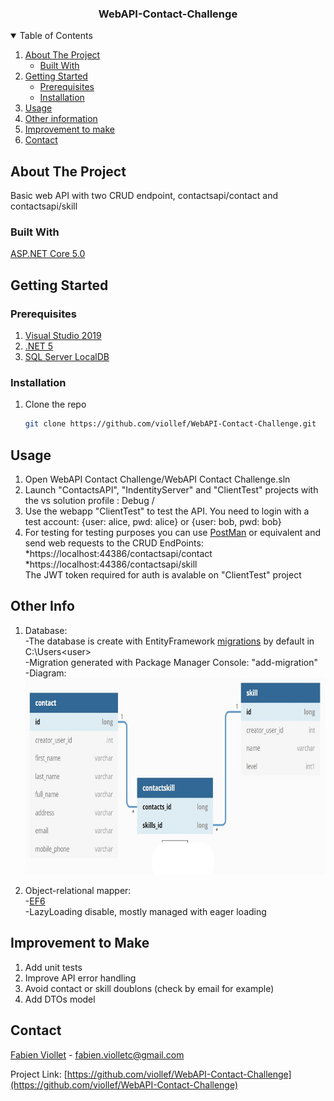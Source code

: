 <h3 align="center">WebAPI-Contact-Challenge</h3>

<!-- TABLE OF CONTENTS -->
<details open="open">
  <summary>Table of Contents</summary>
  <ol>
    <li>
      <a href="#about-the-project">About The Project</a>
      <ul>
        <li><a href="#built-with">Built With</a></li>
      </ul>
    </li>
    <li>
      <a href="#getting-started">Getting Started</a>
      <ul>
        <li><a href="#prerequisites">Prerequisites</a></li>
        <li><a href="#installation">Installation</a></li>
      </ul>
    </li>
    <li><a href="#usage">Usage</a></li>
    <li><a href="#other-info">Other information</a></li>
    <li><a href="#improvement">Improvement to make</a></li>
    <li><a href="#contact">Contact</a></li>
  </ol>
</details>



<!-- ABOUT THE PROJECT -->
## About The Project
Basic web API with two CRUD endpoint, contactsapi/contact and contactsapi/skill

### Built With

[ASP.NET Core 5.0](https://docs.microsoft.com/fr-fr/dotnet/core/dotnet-five)



<!-- GETTING STARTED -->
## Getting Started

### Prerequisites
1. [Visual Studio 2019](https://visualstudio.microsoft.com/fr/downloads/)
2. [.NET 5](https://dotnet.microsoft.com/download/dotnet/5.0)
3. [SQL Server LocalDB](https://docs.microsoft.com/en-us/sql/database-engine/configure-windows/sql-server-express-localdb?view=sql-server-ver15)


### Installation

1. Clone the repo
   ```sh
   git clone https://github.com/viollef/WebAPI-Contact-Challenge.git
   ```

<!-- USAGE EXAMPLES -->
## Usage
1. Open WebAPI Contact Challenge/WebAPI Contact Challenge.sln</br>
2. Launch "ContactsAPI", "IndentityServer" and "ClientTest" projects with the vs solution profile : Debug / <Multiple Startup Projects></br>
3. Use the webapp "ClientTest" to test the API. You need to login with a test account: {user: alice, pwd: alice} or {user: bob, pwd: bob}</br>
4. For testing for testing purposes you can use [PostMan](https://www.postman.com/) or equivalent and send web requests to the CRUD EndPoints: 
*https://localhost:44386/contactsapi/contact
*https://localhost:44386/contactsapi/skill </br>
The JWT token required for auth is avalable on "ClientTest" project

<!-- OTHER INFORMATION -->
## Other Info
1. Database: </br>
	-The database is create with EntityFramework [migrations](https://docs.microsoft.com/fr-fr/ef/core/managing-schemas/migrations/?tabs=dotnet-core-cli) by default in C:\Users\<user> </br>
	-Migration generated with Package Manager Console: "add-migration" </br>
	-Diagram: </br>
	<img src="Images/dbDiagram.jpg" alt="dbDiagram" width="704" height="314"> </br>
	
2. Object-relational mapper: </br>
	-[EF6](https://docs.microsoft.com/fr-fr/ef/ef6/) </br>
	-LazyLoading disable, mostly managed with eager loading </br>


<!-- IMPROVEMENT -->
## Improvement to Make
1. Add unit tests
2. Improve API error handling
3. Avoid contact or skill doublons (check by email for example)
4. Add DTOs model

<!-- CONTACT -->
## Contact

[Fabien Viollet](https://www.linkedin.com/in/fabien-viollet-297832b6/) - fabien.violletc@gmail.com

Project Link: [https://github.com/viollef/WebAPI-Contact-Challenge](https://github.com/viollef/WebAPI-Contact-Challenge)
